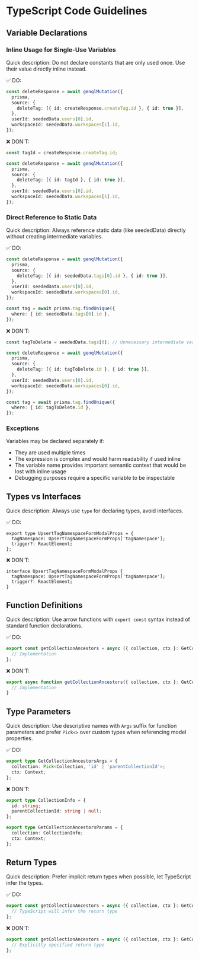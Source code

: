 # TypeScript Code Guidelines

## Variable Declarations

### Inline Usage for Single-Use Variables

Quick description: Do not declare constants that are only used once. Use their value directly inline instead.

✅ DO:

```typescript
const deleteResponse = await genqlMutation({
  prisma,
  source: {
    deleteTag: [{ id: createResponse.createTag.id }, { id: true }],
  },
  userId: seededData.users[0].id,
  workspaceId: seededData.workspaces[1].id,
});
```

❌ DON'T:

```typescript
const tagId = createResponse.createTag.id;

const deleteResponse = await genqlMutation({
  prisma,
  source: {
    deleteTag: [{ id: tagId }, { id: true }],
  },
  userId: seededData.users[0].id,
  workspaceId: seededData.workspaces[1].id,
});
```

### Direct Reference to Static Data

Quick description: Always reference static data (like seededData) directly without creating intermediate variables.

✅ DO:

```typescript
const deleteResponse = await genqlMutation({
  prisma,
  source: {
    deleteTag: [{ id: seededData.tags[0].id }, { id: true }],
  },
  userId: seededData.users[0].id,
  workspaceId: seededData.workspaces[0].id,
});

const tag = await prisma.tag.findUnique({
  where: { id: seededData.tags[0].id },
});
```

❌ DON'T:

```typescript
const tagToDelete = seededData.tags[0]; // Unnecessary intermediate variable

const deleteResponse = await genqlMutation({
  prisma,
  source: {
    deleteTag: [{ id: tagToDelete.id }, { id: true }],
  },
  userId: seededData.users[0].id,
  workspaceId: seededData.workspaces[0].id,
});

const tag = await prisma.tag.findUnique({
  where: { id: tagToDelete.id },
});
```

### Exceptions

Variables may be declared separately if:

- They are used multiple times
- The expression is complex and would harm readability if used inline
- The variable name provides important semantic context that would be lost with inline usage
- Debugging purposes require a specific variable to be inspectable

## Types vs Interfaces

Quick description: Always use `type` for declaring types, avoid interfaces.

✅ DO:

```tsx
export type UpsertTagNamespaceFormModalProps = {
  tagNamespace: UpsertTagNamespaceFormProps['tagNamespace'];
  trigger?: ReactElement;
};
```

❌ DON'T:

```tsx
interface UpsertTagNamespaceFormModalProps {
  tagNamespace: UpsertTagNamespaceFormProps['tagNamespace'];
  trigger?: ReactElement;
}
```

## Function Definitions

Quick description: Use arrow functions with `export const` syntax instead of standard function declarations.

✅ DO:

```typescript
export const getCollectionAncestors = async ({ collection, ctx }: GetCollectionAncestorsArgs) => {
  // Implementation
};
```

❌ DON'T:

```typescript
export async function getCollectionAncestors({ collection, ctx }: GetCollectionAncestorsArgs): Promise<string[]> {
  // Implementation
}
```

## Type Parameters

Quick description: Use descriptive names with `Args` suffix for function parameters and prefer `Pick<>` over custom types when referencing model properties.

✅ DO:

```typescript
export type GetCollectionAncestorsArgs = {
  collection: Pick<Collection, 'id' | 'parentCollectionId'>;
  ctx: Context;
};
```

❌ DON'T:

```typescript
export type CollectionInfo = {
  id: string;
  parentCollectionId: string | null;
};

export type GetCollectionAncestorsParams = {
  collection: CollectionInfo;
  ctx: Context;
};
```

## Return Types

Quick description: Prefer implicit return types when possible, let TypeScript infer the types.

✅ DO:

```typescript
export const getCollectionAncestors = async ({ collection, ctx }: GetCollectionAncestorsArgs) => {
  // TypeScript will infer the return type
};
```

❌ DON'T:

```typescript
export const getCollectionAncestors = async ({ collection, ctx }: GetCollectionAncestorsArgs): Promise<string[]> => {
  // Explicitly specified return type
};
```